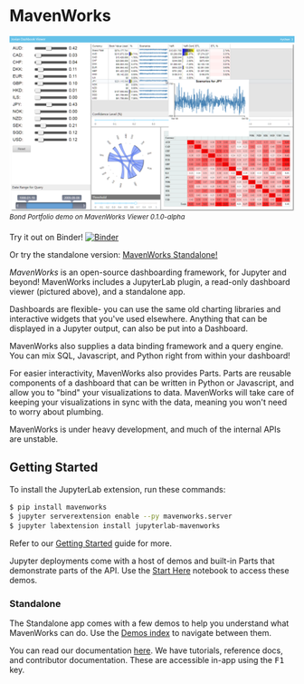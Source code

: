 # MavenWorks

![MavenWorks screenshot depicting the Volatility3D demo notebook, in /demos/Volatility3d.ipynb](./screenshot.png)
_<sup>Bond Portfolio demo on MavenWorks Viewer 0.1.0-alpha</sup>_

Try it out on Binder! [![Binder](https://mybinder.org/badge_logo.svg)](https://mybinder.org/v2/gh/Mavenomics/MavenWorks/binder?urlpath=lab)

Or try the standalone version: [MavenWorks Standalone!](https://mavenomics.github.io/MavenWorks/app)

*MavenWorks* is an open-source dashboarding framework, for Jupyter and
beyond! MavenWorks includes a JupyterLab plugin, a read-only dashboard viewer
(pictured above), and a standalone app.

Dashboards are flexible- you can use the same old charting libraries and
interactive widgets that you've used elsewhere. Anything that can be displayed
in a Jupyter output, can also be put into a Dashboard.

MavenWorks also supplies a data binding framework and a query engine. You can mix
SQL, Javascript, and Python right from within your dashboard!

For easier interactivity, MavenWorks also provides Parts. Parts are reusable
components of a dashboard that can be written in Python or Javascript, and allow
you to "bind" your visualizations to data. MavenWorks will take care of keeping your
visualizations in sync with the data, meaning you won't need to worry about
plumbing.

MavenWorks is under heavy development, and much of the internal APIs are unstable.

## Getting Started

To install the JupyterLab extension, run these commands:

```sh
$ pip install mavenworks
$ jupyter serverextension enable --py mavenworks.server
$ jupyter labextension install jupyterlab-mavenworks
```

Refer to our [Getting Started](https://mavenomics.github.io/MavenWorks/docs/user/getting-started.md)
guide for more.

Jupyter deployments come with a host of demos and built-in Parts that
demonstrate parts of the API. Use the [Start Here](./demos/StartHere.ipynb)
notebook to access these demos.

### Standalone

The Standalone app comes with a few demos to help you understand what MavenWorks
can do. Use the [Demos index](https://mavenomics.github.io/MavenWorks/app/demos/index.html)
to navigate between them.

You can read our documentation [here](https://mavenomics.github.io/MavenWorks/docs/index.md). We have tutorials,
reference docs, and contributor documentation. These are accessible in-app using
the <kbd>F1</kbd> key.
